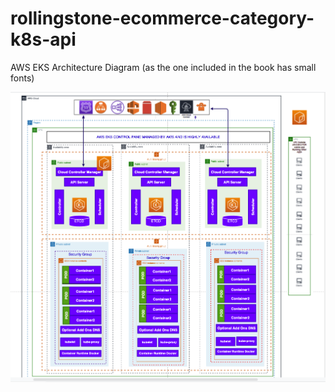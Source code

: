 # rollingstone-ecommerce-category-k8s-api

AWS EKS Architecture Diagram (as the one included in the book has small fonts)

![AWS EKS Architecture](AWS_EKS.png)
